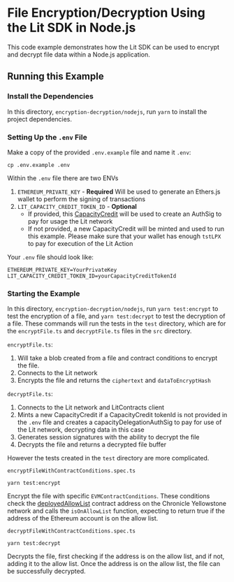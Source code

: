# File Encryption/Decryption Using the Lit SDK in Node.js

This code example demonstrates how the Lit SDK can be used to encrypt and decrypt file data within a Node.js application.

## Running this Example

### Install the Dependencies

In this directory, `encryption-decryption/nodejs`, run `yarn` to install the project dependencies.

### Setting Up the `.env` File

Make a copy of the provided `.env.example` file and name it `.env`:

```
cp .env.example .env
```

Within the `.env` file there are two ENVs

1. `ETHEREUM_PRIVATE_KEY` - **Required** Will be used to generate an Ethers.js wallet to perform the signing of transactions
2. `LIT_CAPACITY_CREDIT_TOKEN_ID` - **Optional**
   - If provided, this [CapacityCredit](https://developer.litprotocol.com/paying-for-lit/capacity-credits) will be used to create an AuthSig to pay for usage the Lit network
   - If not provided, a new CapacityCredit will be minted and used to run this example. Please make sure that your wallet has enough `tstLPX` to pay for execution of the Lit Action

Your `.env` file should look like:

```
ETHEREUM_PRIVATE_KEY=YourPrivateKey
LIT_CAPACITY_CREDIT_TOKEN_ID=yourCapacityCreditTokenId
```

### Starting the Example

In this directory, `encryption-decryption/nodejs`, run `yarn test:encrypt` to test the encryption of a file, and `yarn test:decrypt` to test the decryption of a file. These commands will run the tests in the `test` directory, which are for the `encryptFile.ts` and `decryptFile.ts` files in the `src` directory.

`encryptFile.ts`:

1. Will take a blob created from a file and contract conditions to encrypt the file.
2. Connects to the Lit network
3. Encrypts the file and returns the `ciphertext` and `dataToEncryptHash`

`decryptFile.ts`:

1. Connects to the Lit network and LitContracts client
2. Mints a new CapacityCredit if a CapacityCredit tokenId is not provided in the `.env` file and creates a capacityDelegationAuthSig to pay for use of the Lit network, decrypting data in this case
3. Generates session signatures with the ability to decrypt the file
4. Decrypts the file and returns a decrypted file buffer

However the tests created in the `test` directory are more complicated.

`encryptFileWithContractConditions.spec.ts`

```
yarn test:encrypt
```

Encrypt the file with specific `EVMContractConditions`. These conditions check the [deployedAllowList](./test/fixtures/deployed.json) contract address on the Chronicle Yellowstone network and calls the `isOnAllowList` function, expecting to return true if the address of the Ethereum account is on the allow list.

`decryptFileWithContractConditions.spec.ts`

```
yarn test:decrypt
```

Decrypts the file, first checking if the address is on the allow list, and if not, adding it to the allow list. Once the address is on the allow list, the file can be successfully decrypted.